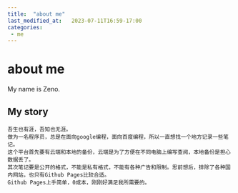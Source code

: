 ```yaml
---
title:  "about me"
last_modified_at:   2023-07-11T16:59-17:00
categories:
 - me
---
```


# about me

My name is Zeno.

## My story

    吾生也有涯，吾知也无涯。  
    做为一名程序员，总是在面向google编程，面向百度编程，所以一直想找一个地方记录一些笔记。  
    这个平台首先要有云端和本地的备份，云端是为了方便在不同电脑上编写查阅，本地备份是担心数据丢了。 
    其次笔记要是公开的格式，不能是私有格式，不能有各种广告和限制。思前想后，排除了各种国内网站，也只有Github Pages比较合适。  
    Github Pages上手简单，0成本，刚刚好满足我所需要的。
